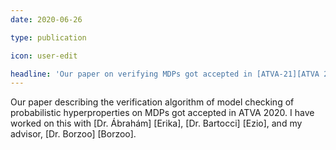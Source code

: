 ```yaml
---
date: 2020-06-26

type: publication

icon: user-edit

headline: 'Our paper on verifying MDPs got accepted in [ATVA-21][ATVA 2020]'
---
```


Our paper describing the verification algorithm of model checking of probabilistic hyperproperties on MDPs got accepted in ATVA 2020. I have worked on this with [Dr. Ábrahám] [Erika], [Dr. Bartocci] [Ezio], and my advisor, [Dr. Borzoo] [Borzoo]. 